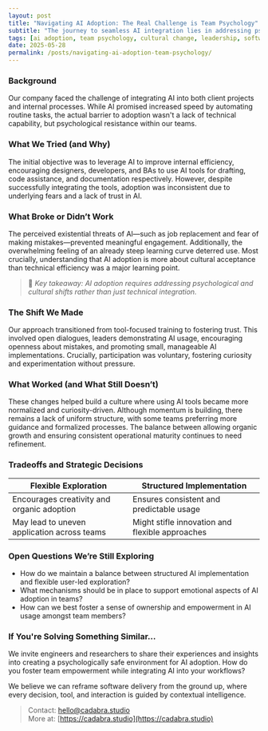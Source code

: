 ```yaml
---
layout: post
title: "Navigating AI Adoption: The Real Challenge is Team Psychology"
subtitle: "The journey to seamless AI integration lies in addressing psychological barriers, not just technical ones."
tags: [ai adoption, team psychology, cultural change, leadership, software development, internal efficiency, trust building, agile transformation]
date: 2025-05-28
permalink: /posts/navigating-ai-adoption-team-psychology/
---
```




### Background

Our company faced the challenge of integrating AI into both client projects and internal processes. While AI promised increased speed by automating routine tasks, the actual barrier to adoption wasn't a lack of technical capability, but psychological resistance within our teams.

### What We Tried (and Why)

The initial objective was to leverage AI to improve internal efficiency, encouraging designers, developers, and BAs to use AI tools for drafting, code assistance, and documentation respectively. However, despite successfully integrating the tools, adoption was inconsistent due to underlying fears and a lack of trust in AI.

### What Broke or Didn’t Work

The perceived existential threats of AI—such as job replacement and fear of making mistakes—prevented meaningful engagement. Additionally, the overwhelming feeling of an already steep learning curve deterred use. Most crucially, understanding that AI adoption is more about cultural acceptance than technical efficiency was a major learning point.

> 📌 *Key takeaway: AI adoption requires addressing psychological and cultural shifts rather than just technical integration.*

### The Shift We Made

Our approach transitioned from tool-focused training to fostering trust. This involved open dialogues, leaders demonstrating AI usage, encouraging openness about mistakes, and promoting small, manageable AI implementations. Crucially, participation was voluntary, fostering curiosity and experimentation without pressure.

### What Worked (and What Still Doesn’t)

These changes helped build a culture where using AI tools became more normalized and curiosity-driven. Although momentum is building, there remains a lack of uniform structure, with some teams preferring more guidance and formalized processes. The balance between allowing organic growth and ensuring consistent operational maturity continues to need refinement.

### Tradeoffs and Strategic Decisions

| Flexible Exploration | Structured Implementation |
|----------------------|---------------------------|
| Encourages creativity and organic adoption | Ensures consistent and predictable usage |
| May lead to uneven application across teams | Might stifle innovation and flexible approaches |

### Open Questions We’re Still Exploring

- How do we maintain a balance between structured AI implementation and flexible user-led exploration?
- What mechanisms should be in place to support emotional aspects of AI adoption in teams?
- How can we best foster a sense of ownership and empowerment in AI usage amongst team members?

### If You're Solving Something Similar...

We invite engineers and researchers to share their experiences and insights into creating a psychologically safe environment for AI adoption. How do you foster team empowerment while integrating AI into your workflows?

We believe we can reframe software delivery from the ground up, where every decision, tool, and interaction is guided by contextual intelligence.

> Contact: hello@cadabra.studio  
> More at: [https://cadabra.studio](https://cadabra.studio)
```

